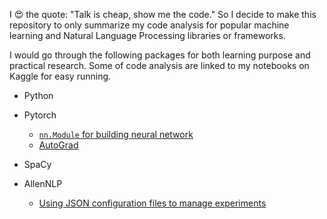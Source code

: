 I 😍 the quote: "Talk is cheap, show me the code." So I decide to make this repository to only summarize my code analysis for popular machine learning and Natural Language Processing libraries or frameworks.

I would go through the following packages for both learning purpose and practical research. Some of code analysis are linked to my notebooks on Kaggle for easy running.

* Python
* Pytorch
  * [`nn.Module` for building neural network](https://www.kaggle.com/sergioli212/neural-network-pytorch-module) 
  * [AutoGrad](https://www.kaggle.com/sergioli212/autograd-behind-gradient-descent)
  
* SpaCy
* AllenNLP
  * [Using JSON configuration files to manage experiments](https://github.com/xinzhel/learn-nlp-by-code/blob/master/allennlp_config.md)

 
